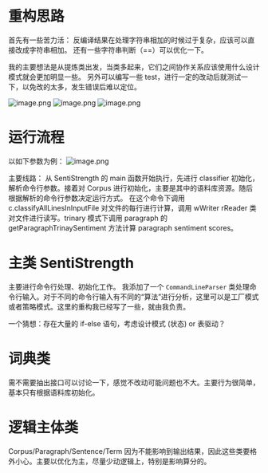 # 重构思路
首先有一些苦力活：
反编译结果在处理字符串相加的时候过于复杂，应该可以直接改成字符串相加。
还有一些字符串判断（\==）可以优化一下。

我的主要想法是从提炼类出发，当类多起来，它们之间协作关系应该使用什么设计模式就会更加明显一些。
另外可以编写一些 test，进行一定的改动后就测试一下，以免改的太多，发生错误后难以定位。

![image.png](https://s2.loli.net/2023/04/04/knRwU9vL3Trjam1.png)
![image.png](https://s2.loli.net/2023/04/04/JAk41tcQTZqNMEC.png)
![image.png](https://s2.loli.net/2023/04/04/z1KdAkMW8u9Q7lS.png)


# 运行流程
以如下参数为例：
![image.png](https://s2.loli.net/2023/04/04/IlJrp5BwYisg2Xa.png)

主要线路：
从 SentiStrength 的 main 函数开始执行，先进行 classifier 初始化，解析命令行参数。接着对 Corpus 进行初始化，主要是其中的语料库资源。随后根据解析的命令行参数决定运行方式。
在这个命令下调用 c.classifyAllLinesInInputFile 对文件的每行进行计算，调用 wWriter rReader 类对文件进行读写。trinary 模式下调用 paragraph 的 getParagraphTrinaySentiment 方法计算 paragraph sentiment scores。

# 主类 SentiStrength
主要进行命令行处理、初始化工作。
我添加了一个 `CommandLineParser` 类处理命令行输入。对于不同的命令行输入有不同的“算法”进行分析，这里可以是工厂模式或者策略模式。这里的重构我已经写了一些，就由我负责。

一个猜想：存在大量的 if-else 语句，考虑设计模式 (状态) or 表驱动？

# 词典类
需不需要抽出接口可以讨论一下，感觉不改动可能问题也不大。主要行为很简单，基本只有根据语料库初始化。

# 逻辑主体类
Corpus/Paragraph/Sentence/Term
因为不能影响到输出结果，因此这些类要格外小心。主要以优化为主，尽量少动逻辑上，特别是影响算分的。




